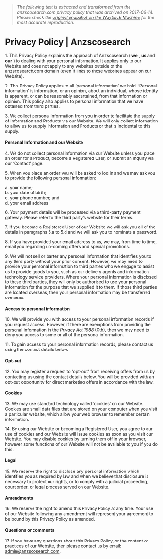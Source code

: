 > *The following text is extracted and transformed from the anzscosearch.com privacy policy that was archived on 2017-06-14. Please check the [original snapshot on the Wayback Machine](https://web.archive.org/web/20170614061937id_/https%3A//www.anzscosearch.com/privacy-policy) for the most accurate reproduction.*

# Privacy Policy | Anzscosearch

1\. This Privacy Policy explains the approach of Anzscosearch ( **we** , **us** and **our** ) to dealing with your personal information. It applies only to our Website and does not apply to any websites outside of the anzscosearch.com domain (even if links to those websites appear on our Website).

2\. This Privacy Policy applies to all ‘personal information’ we hold. ‘Personal information’ is information, or an opinion, about an individual, whose identity is apparent, or can be reasonably ascertained, from that information or opinion. This policy also applies to personal information that we have obtained from third parties.

3\. We collect personal information from you in order to facilitate the supply of information and Products via our Website. We will only collect information to allow us to supply information and Products or that is incidental to this supply.

#### Personal Information and our Website

4\. We do not collect personal information via our Website unless you place an order for a Product, become a Registered User, or submit an inquiry via our ‘Contact’ page.

5\. When you place an order you will be asked to log in and we may ask you to provide the following personal information:

a. your name;  
b. your date of birth;  
c. your phone number; and  
d. your email address

6\. Your payment details will be processed via a third-party payment gateway. Please refer to the third party’s website for their terms.

7\. If you become a Registered User of our Website we will ask you all of the details in paragraphs 5.a to 5.d and we will ask you to nominate a password.

8\. If you have provided your email address to us, we may, from time to time, email you regarding up-coming offers and special promotions.

9\. We will not sell or barter any personal information that identifies you to any third party without your prior consent. However, we may need to provide your personal information to third parties who we engage to assist us to provide goods to you, such as our delivery agents and information technology service providers. Where your personal information is disclosed to these third parties, they will only be authorised to use your personal information for the purpose that we supplied it to them. If those third parties are located overseas, then your personal information may be transferred overseas.

#### Access to personal information

10\. We will provide you with access to your personal information records if you request access. However, if there are exemptions from providing the personal information in the _Privacy Act 1988_ (Cth), then we may need to deny you access to some or all of the personal information.

11\. To gain access to your personal information records, please contact us using the contact details below.

#### Opt-out

12\. You may register a request to 'opt-out' from receiving offers from us by contacting us using the contact details below. You will be provided with an opt-out opportunity for direct marketing offers in accordance with the law.

#### Cookies

13\. We may use standard technology called ‘cookies’ on our Website. Cookies are small data files that are stored on your computer when you visit a particular website, which allow your web browser to remember certain information.

14\. By using our Website or becoming a Registered User, you agree to our use of cookies and our Website will issue cookies as soon as you visit our Website. You may disable cookies by turning them off in your browser, however some functions of our Website will not be available to you if you do this.

#### Legal

15\. We reserve the right to disclose any personal information which identifies you as required by law and when we believe that disclosure is necessary to protect our rights, or to comply with a judicial proceeding, court order, or legal process served on our Website.

#### Amendments

16\. We reserve the right to amend this Privacy Policy at any time. Your use of our Website following any amendment will represent your agreement to be bound by this Privacy Policy as amended.

#### Questions or comments

17\. If you have any questions about this Privacy Policy, or the content or practices of our Website, then please contact us by email: [admin@anzscosearch.com](mailto:admin@anzscosearch.com).
